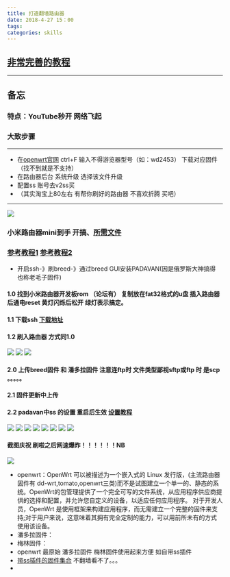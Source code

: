 ```yaml
---
title: 打造翻墙路由器
date: 2018-4-27 15：00
tags:
categories: skills
---
```


## [非常完善的教程](https://github.com/softwaredownload/openwrt-fanqiang/blob/master/SUMMARY.md)

---
## 备忘
### 特点：YouTube秒开 网络飞起
### 大致步骤
---
- 在[openwrt官网](http://wiki.openwrt.org/toh/start) ctrl+F 输入不得游览器型号（如：wd2453） 下载对应固件（找不到就是不支持）
- 在路由器后台 系统升级 选择该文件升级
- 配置ss 账号去v2ss买
- （其实淘宝上80左右 有帮你刷好的路由器 不喜欢折腾 买吧）
---
![](http://oy5lsbw4v.bkt.clouddn.com/2018-04-29_143524.png)

### 小米路由器mini到手  开搞、[所需文件](https://pan.baidu.com/s/1Yr5ZgxjP1nCJ88oOkGszEg)
### [参考教程1](https://steamcommunity.com/sharedfiles/filedetails/?id=940487578) [参考教程2]()
- 开启ssh-》刷breed-》通过breed GUI安装PADAVAN(因是俄罗斯大神搞得 也称老毛子固件)
#### 1.0 找到小米路由器开发板rom （论坛有） 复制放在fat32格式的u盘 插入路由器后通电reset 黄灯闪烁后松开  绿灯表示搞定。
#### 1.1 下载ssh [下载地址](https://steamcommunity.com/linkfilter/?url=https://d.miwifi.com/rom/ssh)
#### 1.2 刷入路由器 方式同1.0
![](http://oyj1fkfcr.bkt.clouddn.com/2018-05-11_194122.png)
![](http://oyj1fkfcr.bkt.clouddn.com/2018-05-11_194557.png)
![](http://oyj1fkfcr.bkt.clouddn.com/2018-05-11_202747.png)
#### 2.0 上传breed固件 和 潘多拉固件  注意连ftp时 文件类型鄙视sftp或ftp 时 是scp 。。。。。
#### 2.1 固件更新中上传
#### 2.2 padavan中ss 的设置  重启后生效  [设置教程](https://www.wavelpc.com/blog/3376.html)
![](http://oyj1fkfcr.bkt.clouddn.com/2018-05-11_212541.png)
![](http://oyj1fkfcr.bkt.clouddn.com/2018-05-11_215303.png)
![](http://oyj1fkfcr.bkt.clouddn.com/2018-05-11_220031.png)
![](http://oyj1fkfcr.bkt.clouddn.com/2018-05-11_214218.png)
![](http://oyj1fkfcr.bkt.clouddn.com/2018-05-11_214007.png)
![](http://oyj1fkfcr.bkt.clouddn.com/2018-05-11_221238.png)
![](http://oyj1fkfcr.bkt.clouddn.com/2018-05-11_213206.png)
![](http://oyj1fkfcr.bkt.clouddn.com/2018-05-11_211822.png)
#### 截图庆祝  刷啦之后网速爆炸！！！！！！NB
![](http://oyj1fkfcr.bkt.clouddn.com/2018-05-11_224548.png)
- openwrt：OpenWrt 可以被描述为一个嵌入式的 Linux 发行版，(主流路由器固件有 dd-wrt,tomato,openwrt三类)而不是试图建立一个单一的、静态的系统。OpenWrt的包管理提供了一个完全可写的文件系统，从应用程序供应商提供的选择和配置，并允许您自定义的设备，以适应任何应用程序。
对于开发人员，OpenWrt 是使用框架来构建应用程序，而无需建立一个完整的固件来支持;对于用户来说，这意味着其拥有完全定制的能力，可以用前所未有的方式使用该设备。
- 潘多拉固件：
- 梅林固件：
- openwrt 最原始 潘多拉固件 梅林固件使用起来方便 如自带ss插件
- [带ss插件的固件集合](http://ntgeralt.blogspot.ae/2016/04/shadowsocks.html) 不翻墙看不了。。。
-
